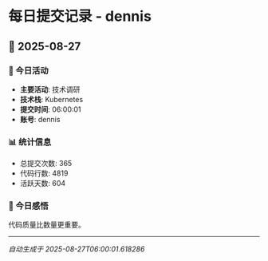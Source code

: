 # 每日提交记录 - dennis

## 📅 2025-08-27

### 🎯 今日活动
- **主要活动**: 技术调研
- **技术栈**: Kubernetes
- **提交时间**: 06:00:01
- **账号**: dennis

### 📊 统计信息
- 总提交次数: 365
- 代码行数: 4819
- 活跃天数: 604

### 💭 今日感悟
代码质量比数量更重要。

---
*自动生成于 2025-08-27T06:00:01.618286*
